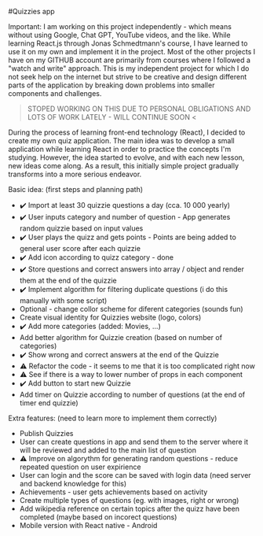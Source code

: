 #Quizzies app

Important:
I am working on this project independently - which means without using Google, Chat GPT, YouTube videos, and the like. While learning React.js through Jonas Schmedtmann's course, I have learned to use it on my own and implement it in the project. Most of the other projects I have on my GITHUB account are primarily from courses where I followed a "watch and write" approach. This is my independent project for which I do not seek help on the internet but strive to be creative and design different parts of the application by breaking down problems into smaller components and challenges.

> STOPED WORKING ON THIS DUE TO PERSONAL OBLIGATIONS AND LOTS OF WORK LATELY - WILL CONTINUE SOON <

During the process of learning front-end technology (React), I decided to create my own quiz application. The main idea was to develop a small application while learning React in order to practice the concepts I'm studying. However, the idea started to evolve, and with each new lesson, new ideas come along. As a result, this initially simple project gradually transforms into a more serious endeavor.

Basic idea:
(first steps and planning path)

- ✔️ Import at least 30 quizzie questions a day (cca. 10 000 yearly)
- ✔️ User inputs category and number of question - App generates random quizzie based on input values
- ✔️ User plays the quizz and gets points - Points are being added to general user score after each quizzie
- ✔️ Add icon according to quizz category - done
- ✔️ Store questions and correct answers into array / object and render them at the end of the quizzie
- ✔️ Implement algorithm for filtering duplicate questions (i do this manually with some script)
- Optional - change collor scheme for diferent categories (sounds fun)
- Create visual identity for Quizzies website (logo, colors)
- ✔️ Add more categories (added: Movies, ...)
- Add better algorithm for Quizzie creation (based on number of categories)
- ✔️ Show wrong and correct answers at the end of the Quizzie
- ⚠️ Refactor the code - it seems to me that it is too complicated right now
- ⚠️ See if there is a way to lower number of props in each component
- ✔️ Add button to start new Quizzie
- Add timer on Quizzie according to number of questions (at the end of timer end quizzie)

Extra features:
(need to learn more to implement them correctly)

- Publish Quizzies
- User can create questions in app and send them to the server where it will be reviewed and added to the main list of question
- ⚠️ Improve on algorythm for generating random questions - reduce repeated question on user expirience
- User can login and the score can be saved with login data (need server and backend knowledge for this)
- Achievements - user gets achievements based on activity
- Create multiple types of questions (eg. with images, right or wrong)
- Add wikipedia reference on certain topics after the quizz have been completed (maybe based on incorect questions)
- Mobile version with React native - Android
